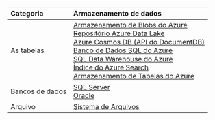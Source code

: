 | **Categoria** | Armazenamento de dados | 
| :-------- | :----------- | 
| As tabelas | [Armazenamento de Blobs do Azure](../articles/data-factory/data-factory-azure-blob-connector.md)<br/>[Repositório Azure Data Lake](../articles/data-factory/data-factory-azure-datalake-connector.md)<br/>[Azure Cosmos DB (API do DocumentDB)](../articles/data-factory/data-factory-azure-documentdb-connector.md)<br/>[Banco de Dados SQL do Azure](../articles/data-factory/data-factory-azure-sql-connector.md)<br/>[SQL Data Warehouse do Azure](../articles/data-factory/data-factory-azure-sql-data-warehouse-connector.md)<br/>[Índice do Azure Search](../articles/data-factory/data-factory-azure-search-connector.md)<br/>[Armazenamento de Tabelas do Azure](../articles/data-factory/data-factory-azure-table-connector.md) | 
| Bancos de dados | [SQL Server](../articles/data-factory/data-factory-sqlserver-connector.md)<br/>[Oracle](../articles/data-factory/data-factory-onprem-oracle-connector.md) | 
| Arquivo | [Sistema de Arquivos](../articles/data-factory/data-factory-onprem-file-system-connector.md) |
